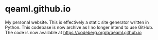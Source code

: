 # qeaml.github.io

My personal website. This is effectively a static site generator written in
Python. This codebase is now archive as I no longer intend to use GitHub.
The code is now available at https://codeberg.org/q/qeaml.github.io
